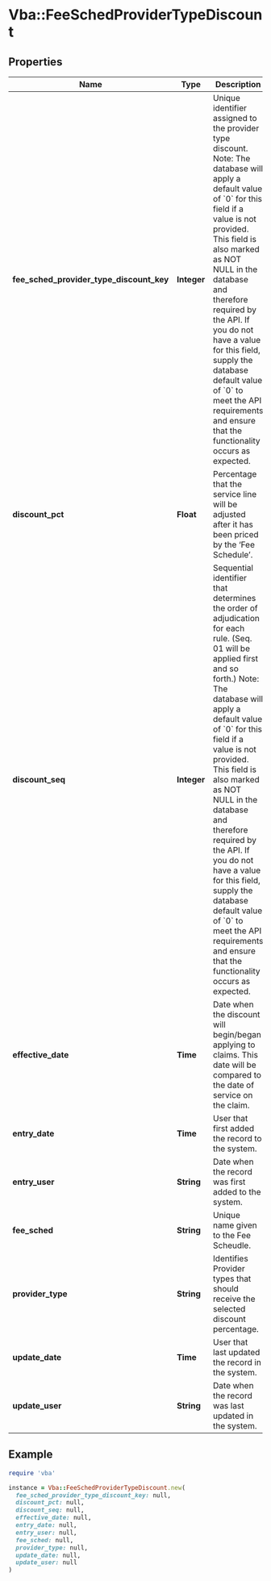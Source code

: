 # Vba::FeeSchedProviderTypeDiscount

## Properties

| Name | Type | Description | Notes |
| ---- | ---- | ----------- | ----- |
| **fee_sched_provider_type_discount_key** | **Integer** | Unique identifier assigned to the provider type discount.  Note: The database will apply a default value of &#x60;0&#x60; for this field if a value is not provided.  This field is also marked as NOT NULL in the database and therefore required by the API.  If you do not have a value for this field, supply the database default value of &#x60;0&#x60; to meet the API requirements and ensure that the functionality occurs as expected. |  |
| **discount_pct** | **Float** | Percentage that the service line will be adjusted after it has been priced by the ‘Fee Schedule’. | [optional] |
| **discount_seq** | **Integer** | Sequential identifier that determines the order of adjudication for each rule. (Seq. 01 will be applied first and so forth.)  Note: The database will apply a default value of &#x60;0&#x60; for this field if a value is not provided.  This field is also marked as NOT NULL in the database and therefore required by the API.  If you do not have a value for this field, supply the database default value of &#x60;0&#x60; to meet the API requirements and ensure that the functionality occurs as expected. |  |
| **effective_date** | **Time** | Date when the discount will begin/began applying to claims. This date will be compared to the date of service on the claim. |  |
| **entry_date** | **Time** | User that first added the record to the system. | [optional] |
| **entry_user** | **String** | Date when the record was first added to the system. | [optional] |
| **fee_sched** | **String** | Unique name given to the Fee Scheudle. |  |
| **provider_type** | **String** | Identifies Provider types that should receive the selected discount percentage. | [optional] |
| **update_date** | **Time** | User that last updated the record in the system. | [optional] |
| **update_user** | **String** | Date when the record was last updated in the system. | [optional] |

## Example

```ruby
require 'vba'

instance = Vba::FeeSchedProviderTypeDiscount.new(
  fee_sched_provider_type_discount_key: null,
  discount_pct: null,
  discount_seq: null,
  effective_date: null,
  entry_date: null,
  entry_user: null,
  fee_sched: null,
  provider_type: null,
  update_date: null,
  update_user: null
)
```

